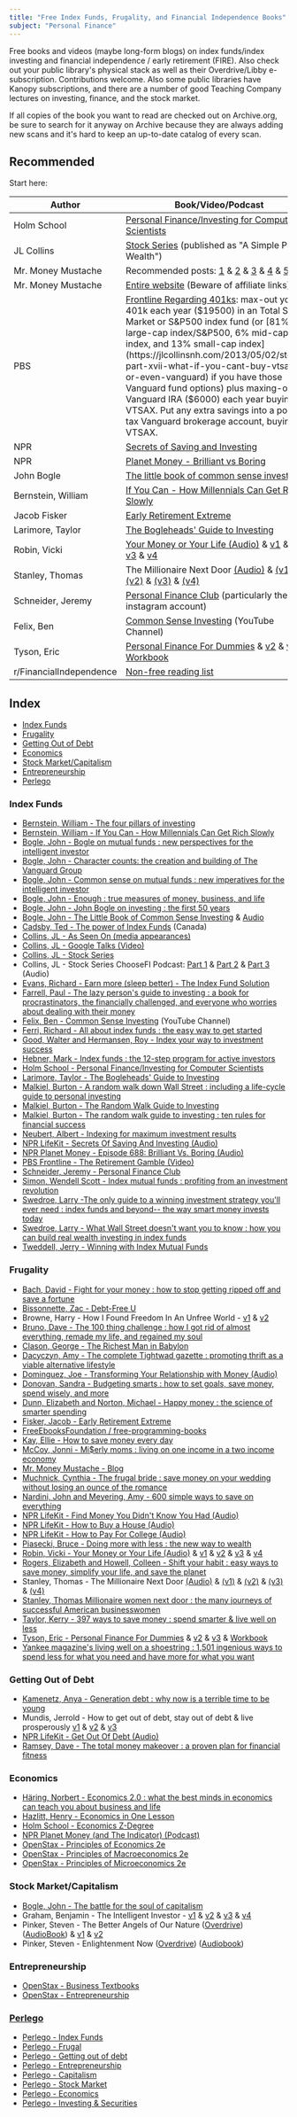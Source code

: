 ```yaml
---
title: "Free Index Funds, Frugality, and Financial Independence Books"
subject: "Personal Finance"
---
```



Free books and videos (maybe long-form blogs) on index funds/index investing and financial independence / early retirement (FIRE). Also check out your public library's physical stack as well as their Overdrive/Libby e-subscription. Contributions welcome. Also some public libraries have Kanopy subscriptions, and there are a number of good Teaching Company lectures on investing, finance, and the stock market.

If all copies of the book you want to read are checked out on Archive.org, be sure to search for it anyway on Archive because they are always adding new scans and it's hard to keep an up-to-date catalog of every scan.

## Recommended

Start here:

Author | Book/Video/Podcast
-------|----------
Holm School | [Personal Finance/Investing for Computer Scientists](https://HolmSchool.github.io/holm-school/personal-finance-for-computer-scientists)
JL Collins | [Stock Series](https://jlcollinsnh.com/stock-series) (published as "A Simple Path to Wealth")
Mr. Money Mustache | Recommended posts: [1](https://www.mrmoneymustache.com/2011/05/18/how-to-make-money-in-the-stock-market/) & [2](https://www.mrmoneymustache.com/2011/04/10/post-4-what-am-i-supposed-to-do-with-all-this-money/) & [3](https://www.mrmoneymustache.com/2018/11/29/how-to-retire-forever-on-a-fixed-chunk-of-money/) & [4](https://www.mrmoneymustache.com/2012/01/13/the-shockingly-simple-math-behind-early-retirement/) & [5](https://www.mrmoneymustache.com/2012/05/29/how-much-do-i-need-for-retirement/) & [6](https://www.mrmoneymustache.com/2013/06/09/getting-enough-and-then-some/)
Mr. Money Mustache | [Entire website](http://www.mrmoneymustache.com/all-the-posts-since-the-beginning-of-time/) (Beware of affiliate links)
PBS | [Frontline Regarding 401ks](https://www.pbs.org/video/frontline-retirement-gamble): max-out your 401k each year ($19500) in an Total Stock Market or S&P500 index fund (or [81% large-cap index/S&P500, 6% mid-cap index, and 13% small-cap index](https://jlcollinsnh.com/2013/05/02/stocks-part-xvii-what-if-you-cant-buy-vtsax-or-even-vanguard) if you have those Vanguard fund options) plus maxing-out a Vanguard IRA ($6000) each year buying VTSAX. Put any extra savings into a post-tax Vanguard brokerage account, buying VTSAX.
NPR | [Secrets of Saving and Investing](https://www.npr.org/podcasts/510330/secrets-of-saving-and-investing)
NPR | [Planet Money - Brilliant vs Boring](https://www.npr.org/sections/money/2019/01/23/688018907/episode-688-brilliant-vs-boring)
John Bogle | [The little book of common sense investing](https://archive.org/details/littlebookofcomm00bogl)
Bernstein, William | [If You Can - How Millennials Can Get Rich Slowly](https://www.etf.com/docs/IfYouCan.pdf)
Jacob Fisker | [Early Retirement Extreme](https://archive.org/details/earlyretiremente0000fisk)
Larimore, Taylor | [The Bogleheads' Guide to Investing](https://archive.org/details/bogleheadsguidet00lari_0)
Robin, Vicki | [Your Money or Your Life (Audio)](https://www.youtube.com/watch?v=FKXmR59A00c) & [v1](https://archive.org/details/yourmoneyoryourl00domi_0) & [v2](https://archive.org/details/yourmoneyoryour100domi) & [v3](https://archive.org/details/yourmoneyoryourl00domi) & [v4](https://archive.org/details/youremybaby00abbo)
Stanley, Thomas | The Millionaire Next Door [(Audio)](https://www.youtube.com/watch?v=jPQrXxNi0yA) & [(v1)](https://archive.org/details/millionairenextd00stan) & [(v2)](https://archive.org/details/millionairenextdsta00stan/page/n1) & [(v3)](https://archive.org/details/millionairenextd00thom) & [(v4)](https://archive.org/details/millionairenext000stan)
Schneider, Jeremy | [Personal Finance Club](https://www.personalfinanceclub.com/) (particularly the instagram account)
Felix, Ben | [Common Sense Investing](https://www.youtube.com/channel/UCDXTQ8nWmx_EhZ2v-kp7QxA/videos?view=0&sort=da&flow=grid) (YouTube Channel)
Tyson, Eric | [Personal Finance For Dummies](https://archive.org/details/personalfinancef00tyso) & [v2](https://archive.org/details/personalfinancef00eric_0) & [v3](https://archive.org/details/personalfinancef00tyso_0) & [Workbook](https://archive.org/details/personalfinancew00garr)
r/FinancialIndependence | [Non-free reading list](https://www.reddit.com/r/financialindependence/wiki/books)

## Index

* [Index Funds](#index-funds)
* [Frugality](#frugality)
* [Getting Out of Debt](#getting-out-of-debt)
* [Economics](#economics)
* [Stock Market/Capitalism](#stock-marketcapitalism)
* [Entrepreneurship](#entrepreneurship)
* [Perlego](#perlego)


### Index Funds

* [Bernstein, William - The four pillars of investing](https://archive.org/details/fourpillarsofinv00bern)
* [Bernstein, William - If You Can - How Millennials Can Get Rich Slowly](https://www.etf.com/docs/IfYouCan.pdf)
* [Bogle, John -  Bogle on mutual funds : new perspectives for the intelligent investor](https://archive.org/details/bogleonmutualfu000bogl)
* [Bogle, John - Character counts: the creation and building of The Vanguard Group](https://archive.org/details/charactercounts00john)
* [Bogle, John - Common sense on mutual funds : new imperatives for the intelligent investor](https://archive.org/details/commonsenseonmut00bogl)
* [Bogle, John -  Enough : true measures of money, business, and life](https://archive.org/details/enoughtruemeasur00bogl)
* [Bogle, John - John Bogle on investing : the first 50 years](https://archive.org/details/johnbogleoninves00john_0)
* [Bogle, John - The Little Book of Common Sense Investing](https://archive.org/details/littlebookofcomm00bogl) & [Audio](https://www.youtube.com/watch?v=TNvbBvzelCY)
* [Cadsby, Ted - The power of Index Funds](https://archive.org/details/powerofindexfund0000cads) (Canada)
* [Collins, JL - As Seen On (media appearances)](https://jlcollinsnh.com/podcast/)
* [Collins, JL - Google Talks (Video)](https://www.youtube.com/watch?v=T71ibcZAX3I)
* [Collins, JL - Stock Series](https://jlcollinsnh.com/stock-series/)
* Collins, JL - Stock Series ChooseFI Podcast: [Part 1](https://www.youtube.com/watch?v=MptrorLhEsc) & [Part 2](https://www.youtube.com/watch?v=ChWVSp0kruA) & [Part 3](https://www.youtube.com/watch?v=U6GANibNq_s) (Audio)
* [Evans, Richard - Earn more (sleep better) - The Index Fund Solution](https://archive.org/details/earnmoresleepbet00evan)
* [Farrell, Paul - The lazy person's guide to investing : a book for procrastinators, the financially challenged, and everyone who worries about dealing with their money](https://archive.org/details/lazypersonsguide00farr/page/n5?q=index+funds)
* [Felix, Ben - Common Sense Investing](https://www.youtube.com/channel/UCDXTQ8nWmx_EhZ2v-kp7QxA/videos?view=0&sort=da&flow=grid) (YouTube Channel)
* [Ferri, Richard - All about index funds : the easy way to get started](https://archive.org/details/allaboutindexfun00rich)
* [Good, Walter and Hermansen, Roy - Index your way to investment success](https://archive.org/details/indexyourwaytoin00wal_6i4)
* [Hebner, Mark - Index funds : the 12-step program for active investors](https://archive.org/details/indexfunds12step00hebn)
* [Holm School - Personal Finance/Investing for Computer Scientists](https://HolmSchool.github.io/holm-school/personal-finance-for-computer-scientists)
* [Larimore, Taylor - The Bogleheads' Guide to Investing](https://archive.org/details/bogleheadsguidet00lari_0)
* [Malkiel, Burton - A random walk down Wall Street : including a life-cycle guide to personal investing](https://archive.org/details/randomwalkdownwa00burt_1)
* [Malkiel, Burton - The Random Walk Guide to Investing](https://archive.org/details/randomwalkguidet00malk)
* [Malkiel, Burton - The random walk guide to investing : ten rules for financial success](https://archive.org/details/randomwalkguidet00burt)
* [Neubert, Albert - Indexing for maximum investment results](https://archive.org/details/indexingformaxim00albe)
* [NPR LifeKit - Secrets Of Saving And Investing (Audio)](https://www.npr.org/podcasts/510330/secrets-of-saving-and-investing)
* [NPR Planet Money - Episode 688: Brilliant Vs. Boring (Audio)](https://www.npr.org/sections/money/2019/01/23/688018907/episode-688-brilliant-vs-boring)
* [PBS Frontline - The Retirement Gamble (Video)](https://www.pbs.org/video/frontline-retirement-gamble/)
* [Schneider, Jeremy - Personal Finance Club](https://www.personalfinanceclub.com/)
* [Simon, Wendell Scott -  Index mutual funds : profiting from an investment revolution](https://archive.org/details/indexmutualfunds00simo/page/n5)
* [Swedroe, Larry -The only guide to a winning investment strategy you'll ever need : index funds and beyond-- the way smart money invests today](https://archive.org/details/onlyguidetowinni00swed/page/n309)
* [Swedroe, Larry - What Wall Street doesn't want you to know : how you can build real wealth investing in index funds](https://archive.org/details/whatwallstreetdo00swed/page/n5)
* [Tweddell, Jerry - Winning with Index Mutual Funds](https://archive.org/details/winningwithindex00twed_1/page/n9)


### Frugality

* [Bach, David - Fight for your money : how to stop getting ripped off and save a fortune](https://archive.org/details/fightforyourmone00davi)
* [Bissonnette, Zac - Debt-Free U](https://archive.org/details/debtfreeuhowipai00biss_0)
* Browne, Harry - How I Found Freedom In An Unfree World - [v1](https://archive.org/details/isbn_9780380004232) & [v2](https://archive.org/details/howifoundfreedom00brow)
* [Bruno, Dave - The 100 thing challenge : how I got rid of almost everything, remade my life, and regained my soul](https://archive.org/details/100thingchalleng00unse)
* [Clason, George - The Richest Man in Babylon](https://en.wikipedia.org/wiki/The_Richest_Man_in_Babylon)
* [Dacyczyn, Amy - The complete Tightwad gazette : promoting thrift as a viable alternative lifestyle](https://archive.org/details/completetightwad00amyd)
* [Dominguez, Joe - Transforming Your Relationship with Money (Audio)](https://www.youtube.com/watch?v=vh254B3uVwQ)
* [Donovan, Sandra - Budgeting smarts : how to set goals, save money, spend wisely, and more](https://archive.org/details/budgetingsmartsh00dono)
* [Dunn, Elizabeth and Norton, Michael - Happy money : the science of smarter spending](https://archive.org/details/isbn_9781451665062)
* [Fisker, Jacob - Early Retirement Extreme](https://archive.org/details/earlyretiremente0000fisk)
* [FreeEbooksFoundation / free-programming-books](https://github.com/EbookFoundation/free-programming-books/blob/master/free-programming-books.md)
* [Kay, Ellie - How to save money every day](https://archive.org/details/howtosavemoneyev0000kaye)
* [McCoy, Jonni - Mi$erly moms : living on one income in a two income economy](https://archive.org/details/miserlymoms00jonn)
* [Mr. Money Mustache - Blog](https://www.mrmoneymustache.com)
* [Muchnick, Cynthia - The frugal bride : save money on your wedding without losing an ounce of the romance](https://archive.org/details/frugalbridesavem0000much)
* [Nardini, John and Meyering, Amy - 600 simple ways to save on everything](https://archive.org/details/600simplewaystos00nard)
* [NPR LifeKit - Find Money You Didn't Know You Had (Audio)](https://www.npr.org/podcasts/510331/find-money-you-didnt-know-you-had)
* [NPR LifeKit - How to Buy a House (Audio)](https://www.npr.org/podcasts/510337/how-to-buy-a-house)
* [NPR LifeKit - How to Pay For College (Audio)](https://www.npr.org/podcasts/510345/how-to-pay-for-college)
* [Piasecki, Bruce - Doing more with less : the new way to wealth](https://archive.org/details/doingmorewithles0000pias/page/n9)
* [Robin, Vicki - Your Money or Your Life (Audio)](https://www.youtube.com/watch?v=5bIV_w4IA2g) & [v1](https://archive.org/details/yourmoneyoryourl00domi_0) & [v2](https://archive.org/details/yourmoneyoryour100domi) & [v3](https://archive.org/details/yourmoneyoryourl00domi) & [v4](https://archive.org/details/youremybaby00abbo) 
* [Rogers, Elizabeth and Howell, Colleen - Shift your habit : easy ways to save money, simplify your life, and save the planet](https://archive.org/details/shiftyourhabitea0000roge)
* Stanley, Thomas - The Millionaire Next Door [(Audio)](https://www.youtube.com/watch?v=jPQrXxNi0yA) & [(v1)](https://archive.org/details/millionairenextd00stan) & [(v2)](https://archive.org/details/millionairenextdsta00stan/page/n1) & [(v3)](https://archive.org/details/millionairenextd00thom) & [(v4)](https://archive.org/details/millionairenext000stan)
* [Stanley, Thomas Millionaire women next door : the many journeys of successful American businesswomen](https://archive.org/details/millionairewomen00stan)
* [Taylor, Kerry - 397 ways to save money : spend smarter & live well on less](https://archive.org/details/397waystosavemon0000tayl)
* [Tyson, Eric - Personal Finance For Dummies](https://archive.org/details/personalfinancef00tyso) & [v2](https://archive.org/details/personalfinancef00eric_0) & [v3](https://archive.org/details/personalfinancef00tyso_0) & [Workbook](https://archive.org/details/personalfinancew00garr)
* [Yankee magazine's living well on a shoestring : 1,501 ingenious ways to spend less for what you need and have more for what you want](https://archive.org/details/yankeemagazine00dubl)







### Getting Out of Debt

* [Kamenetz, Anya - Generation debt : why now is a terrible time to be young](https://archive.org/details/generationdebtwh00kame)
* Mundis, Jerrold - How to get out of debt, stay out of debt & live prosperously [v1](https://archive.org/details/howtogetoutofdeb00mund) & [v2](https://archive.org/details/howtogetoutofdeb00jerr) & [v3](https://archive.org/details/howtogetoutofdeb00mund_0)
* [NPR LifeKit - Get Out Of Debt (Audio)](https://www.npr.org/podcasts/510335/get-out-of-debt)
* [Ramsey, Dave - The total money makeover : a proven plan for financial fitness](https://archive.org/details/isbn_9781595555274)




### Economics

* [Häring, Norbert - Economics 2.0 : what the best minds in economics can teach you about business and life](https://archive.org/details/economics20whatb0000hari)
* [Hazlitt, Henry - Economics in One Lesson](https://archive.org/details/HenryHazlittEconomicsInOneLesson)
* [Holm School - Economics Z-Degree](https://HolmSchool.github.io/holm-school/economics)
* [NPR Planet Money (and The Indicator) (Podcast)](https://npr.org/planetmoney)
* [OpenStax - Principles of Economics 2e](https://openstax.org/details/books/principles-economics-2e)
* [OpenStax - Principles of Macroeconomics 2e](https://openstax.org/details/books/principles-macroeconomics-2e)
* [OpenStax - Principles of Microeconomics 2e](https://openstax.org/details/books/principles-microeconomics-2e)







### Stock Market/Capitalism

* [Bogle, John -  The battle for the soul of capitalism](https://archive.org/details/battleforsoulo00bogl)
* Graham, Benjamin - The Intelligent Investor - [v1](https://archive.org/details/intelligentinves00grah_1) & [v2](https://archive.org/details/harrypotterhalfb00rowl_0) & [v3](https://archive.org/details/intelligentinves00benj) & [v4](https://archive.org/details/TheIntelligentInvestorBENJAMINGRAHAM_201805)
* Pinker, Steven - The Better Angels of Our Nature ([Overdrive](https://www.overdrive.com/media/592227/the-better-angels-of-our-nature)) ([AudioBook](https://www.youtube.com/watch?v=KRaHUR6XCak&list=PLPp9s7YaCNZdi98L8DXJocKoSeG2mnrBc)) & [v1](https://archive.org/details/betterangelsofou00pink) & [v2](https://archive.org/details/betterangelsofou0000pink)
* Pinker, Steven - Enlightenment Now ([Overdrive](https://www.overdrive.com/media/3348733/enlightenment-now)) ([Audiobook](https://www.overdrive.com/media/3390584/enlightenment-now))


### Entrepreneurship

* [OpenStax - Business Textbooks](https://openstax.org/subjects/business)
* [OpenStax - Entrepreneurship](https://openstax.org/details/books/entrepreneurship)


### [Perlego](https://HolmSchool.github.io/holm-school/perlego-available/)

* [Perlego - Index Funds](https://www.perlego.com/search?query=index%20funds&tab=book&filter=English&page=1)
* [Perlego - Frugal](https://www.perlego.com/search?query=frugal&tab=topResult&filter=English&page=1)
* [Perlego - Getting out of debt](https://www.perlego.com/search?query=getting%20out%20of%20debt&tab=book&filter=English&page=1)
* [Perlego - Entrepreneurship](https://www.perlego.com/browse/business-management/entrepreneurship)
* [Perlego - Capitalism](https://www.perlego.com/search?query=capitalism&tab=book&filter=English&page=1)
* [Perlego - Stock Market](https://www.perlego.com/search?query=stock%20market&tab=book&filter=English&page=1)
* [Perlego - Economics](https://www.perlego.com/search?query=economics&tab=topics&filter=&page=1)
* [Perlego - Investing & Securities](https://www.perlego.com/browse/business-management/investments-securities)
